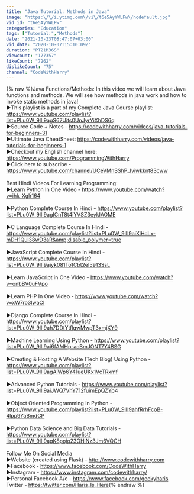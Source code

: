 ```yaml
---
title: "Java Tutorial: Methods in Java"
image: "https:\/\/i.ytimg.com\/vi\/t6e5AyYWLFw\/hqdefault.jpg"
vid_id: "t6e5AyYWLFw"
categories: "Education"
tags: ["Tutorial:","Methods"]
date: "2021-10-23T08:47:07+03:00"
vid_date: "2020-10-07T15:10:09Z"
duration: "PT21M36S"
viewcount: "177357"
likeCount: "7262"
dislikeCount: "75"
channel: "CodeWithHarry"
---
```

{% raw %}Java Functions/Methods: In this video we will learn about Java functions and methods. We will see how methods in java work and how to invoke static methods in java!<br />►This playlist is a part of my Complete Java Course playlist: <a rel="nofollow" target="blank" href="https://www.youtube.com/playlist?list=PLu0W_9lII9agS67Uits0UnJyrYiXhDS6q">https://www.youtube.com/playlist?list=PLu0W_9lII9agS67Uits0UnJyrYiXhDS6q</a><br />►Source Code + Notes - <a rel="nofollow" target="blank" href="https://codewithharry.com/videos/java-tutorials-for-beginners-31">https://codewithharry.com/videos/java-tutorials-for-beginners-31</a><br />►Ultimate Java CheatSheet: <a rel="nofollow" target="blank" href="https://codewithharry.com/videos/java-tutorials-for-beginners-1">https://codewithharry.com/videos/java-tutorials-for-beginners-1</a><br />►Checkout my English channel here: <a rel="nofollow" target="blank" href="https://www.youtube.com/ProgrammingWithHarry">https://www.youtube.com/ProgrammingWithHarry</a><br />►Click here to subscribe - <a rel="nofollow" target="blank" href="https://www.youtube.com/channel/UCeVMnSShP_Iviwkknt83cww">https://www.youtube.com/channel/UCeVMnSShP_Iviwkknt83cww</a><br /><br />Best Hindi Videos For Learning Programming:<br />►Learn Python In One Video - <a rel="nofollow" target="blank" href="https://www.youtube.com/watch?v=ihk_Xglr164">https://www.youtube.com/watch?v=ihk_Xglr164</a><br /><br />►Python Complete Course In Hindi - <a rel="nofollow" target="blank" href="https://www.youtube.com/playlist?list=PLu0W_9lII9agICnT8t4iYVSZ3eykIAOME">https://www.youtube.com/playlist?list=PLu0W_9lII9agICnT8t4iYVSZ3eykIAOME</a><br /><br />►C Language Complete Course In Hindi -  <br /><a rel="nofollow" target="blank" href="https://www.youtube.com/playlist?list=PLu0W_9lII9aiXlHcLx-mDH1Qul38wD3aR&amp;disable_polymer=true">https://www.youtube.com/playlist?list=PLu0W_9lII9aiXlHcLx-mDH1Qul38wD3aR&amp;disable_polymer=true</a><br /><br />►JavaScript Complete Course In Hindi - <br /> <a rel="nofollow" target="blank" href="https://www.youtube.com/playlist?list=PLu0W_9lII9ajyk081To1Cbt2eI5913SsL">https://www.youtube.com/playlist?list=PLu0W_9lII9ajyk081To1Cbt2eI5913SsL</a><br /><br />►Learn JavaScript in One Video - <a rel="nofollow" target="blank" href="https://www.youtube.com/watch?v=onbBV0uFVpo">https://www.youtube.com/watch?v=onbBV0uFVpo</a><br /><br />►Learn PHP In One Video - <a rel="nofollow" target="blank" href="https://www.youtube.com/watch?v=xW7ro3lwaCI">https://www.youtube.com/watch?v=xW7ro3lwaCI</a><br /><br />►Django Complete Course In Hindi -  <br /><a rel="nofollow" target="blank" href="https://www.youtube.com/playlist?list=PLu0W_9lII9ah7DDtYtflgwMwpT3xmjXY9">https://www.youtube.com/playlist?list=PLu0W_9lII9ah7DDtYtflgwMwpT3xmjXY9</a><br /><br />►Machine Learning Using Python - <a rel="nofollow" target="blank" href="https://www.youtube.com/playlist?list=PLu0W_9lII9ai6fAMHp-acBmJONT7Y4BSG">https://www.youtube.com/playlist?list=PLu0W_9lII9ai6fAMHp-acBmJONT7Y4BSG</a><br /><br />►Creating &amp; Hosting A Website (Tech Blog) Using Python - <a rel="nofollow" target="blank" href="https://www.youtube.com/playlist?list=PLu0W_9lII9agAiWp6Y41ueUKx1VcTRxmf">https://www.youtube.com/playlist?list=PLu0W_9lII9agAiWp6Y41ueUKx1VcTRxmf</a><br /><br />►Advanced Python Tutorials - <a rel="nofollow" target="blank" href="https://www.youtube.com/playlist?list=PLu0W_9lII9aiJWQ7VhY712fuimEpQZYp4">https://www.youtube.com/playlist?list=PLu0W_9lII9aiJWQ7VhY712fuimEpQZYp4</a><br /><br />►Object Oriented Programming In Python - <a rel="nofollow" target="blank" href="https://www.youtube.com/playlist?list=PLu0W_9lII9ahfRrhFcoB-4lpp9YaBmdCP">https://www.youtube.com/playlist?list=PLu0W_9lII9ahfRrhFcoB-4lpp9YaBmdCP</a><br /><br />►Python Data Science and Big Data Tutorials - <a rel="nofollow" target="blank" href="https://www.youtube.com/playlist?list=PLu0W_9lII9agK8pojo23OHiNz3Jm6VQCH">https://www.youtube.com/playlist?list=PLu0W_9lII9agK8pojo23OHiNz3Jm6VQCH</a><br /><br />Follow Me On Social Media<br />►Website (created using Flask) - <a rel="nofollow" target="blank" href="http://www.codewithharry.com">http://www.codewithharry.com</a><br />►Facebook - <a rel="nofollow" target="blank" href="https://www.facebook.com/CodeWithHarry">https://www.facebook.com/CodeWithHarry</a><br />►Instagram - <a rel="nofollow" target="blank" href="https://www.instagram.com/codewithharry/">https://www.instagram.com/codewithharry/</a><br />►Personal Facebook A/c - <a rel="nofollow" target="blank" href="https://www.facebook.com/geekyharis">https://www.facebook.com/geekyharis</a><br />Twitter - <a rel="nofollow" target="blank" href="https://twitter.com/Haris_Is_Here">https://twitter.com/Haris_Is_Here</a>{% endraw %}
